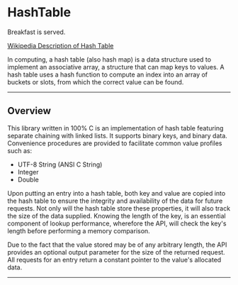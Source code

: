 HashTable
=========

Breakfast is served.

[Wikipedia Description of Hash Table](http://en.wikipedia.org/wiki/Hash_table)

In computing, a hash table (also hash map) is a data structure used to implement
an associative array, a structure that can map keys to values. A hash table uses
a hash function to compute an index into an array of buckets or slots, from
which the correct value can be found.
***

## Overview

This library written in 100% C is an implementation of hash table featuring
separate chaining with linked lists. It supports binary keys, and binary data.
Convenience procedures are provided to facilitate common value profiles such as:

*  UTF-8 String (ANSI C String)
*  Integer
*  Double

Upon putting an entry into a hash table, both key and value are copied into
the hash table to ensure the integrity and availability of the data for future
requests. Not only will the hash table store these properties, it will also 
track the size of the data supplied. Knowing the length of the key, is an
essential component of lookup performance, wherefore the API, will check the
key's length before performing a memory comparison.

Due to the fact that the value stored may be of any arbitrary length, the API
provides an optional output parameter for the size of the returned request. All
requests for an entry return a constant pointer to the value's allocated data.
***
